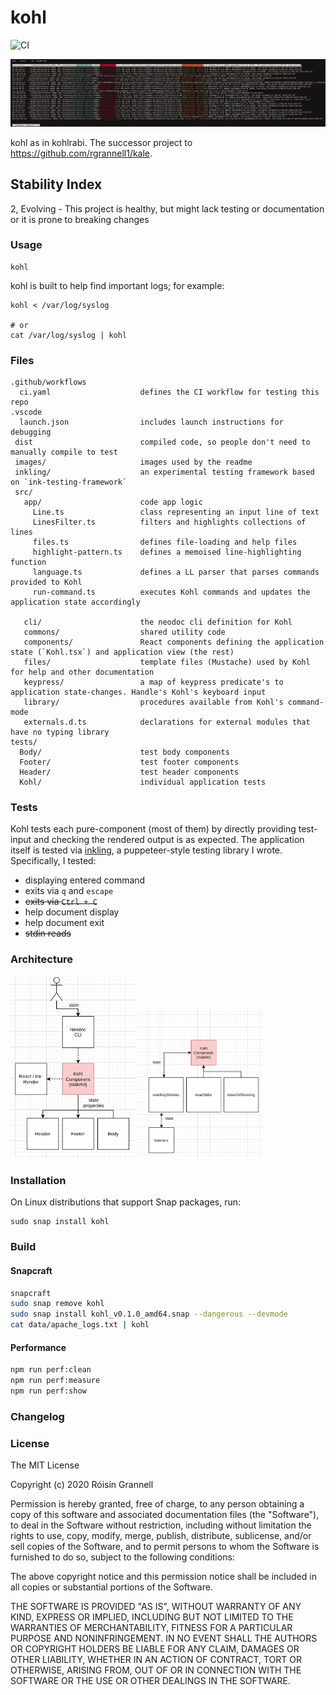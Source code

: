 
# kohl

![CI](https://github.com/rgrannell1/kohl/workflows/CI/badge.svg)

![Kohl Example](./example.png)

kohl as in kohlrabi. The successor project to https://github.com/rgrannell1/kale.

## Stability Index

2, Evolving - This project is healthy, but might lack testing or documentation or it is prone to breaking changes

### Usage

```
kohl
```

kohl is built to help find important logs; for example:

```
kohl < /var/log/syslog

# or
cat /var/log/syslog | kohl
```

### Files


```
.github/workflows
  ci.yaml                    defines the CI workflow for testing this repo
.vscode
  launch.json                includes launch instructions for debugging
 dist                        compiled code, so people don't need to manually compile to test
 images/                     images used by the readme
 inkling/                    an experimental testing framework based on `ink-testing-framework`
 src/
   app/                      code app logic
     Line.ts                 class representing an input line of text
     LinesFilter.ts          filters and highlights collections of lines
     files.ts                defines file-loading and help files
     highlight-pattern.ts    defines a memoised line-highlighting function
     language.ts             defines a LL parser that parses commands provided to Kohl
     run-command.ts          executes Kohl commands and updates the application state accordingly

   cli/                      the neodoc cli definition for Kohl
   commons/                  shared utility code
   components/               React components defining the application state (`Kohl.tsx`) and application view (the rest)
   files/                    template files (Mustache) used by Kohl for help and other documentation
   keypress/                 a map of keypress predicate's to application state-changes. Handle's Kohl's keyboard input
   library/                  procedures available from Kohl's command-mode
   externals.d.ts            declarations for external modules that have no typing library
tests/
  Body/                      test body components
  Footer/                    test footer components
  Header/                    test header components
  Kohl/                      individual application tests
```

### Tests

Kohl tests each pure-component (most of them) by directly providing test-input and checking the rendered output is as expected. The application
itself is tested via [inkling](https://github.com/rgrannell1/inkling), a puppeteer-style testing library I wrote. Specifically, I tested:

- displaying entered command
- exits via `q` and `escape`
- ~~exits via `Ctrl + C`~~
- help document display
- help document exit
- ~~stdin reads~~

### Architecture

<img src="./images/top-level.png" width="200">

<img src="./images/kohl.png" width="200">

### Installation

On Linux distributions that support Snap packages, run:

```
sudo snap install kohl
```

### Build

#### Snapcraft

```zsh
snapcraft
sudo snap remove kohl
sudo snap install kohl_v0.1.0_amd64.snap --dangerous --devmode
cat data/apache_logs.txt | kohl
```

#### Performance

```zsh
npm run perf:clean
npm run perf:measure
npm run perf:show
```

### Changelog

### License

The MIT License

Copyright (c) 2020 Róisín Grannell

Permission is hereby granted, free of charge, to any person obtaining a copy of this software and associated documentation files (the "Software"), to deal in the Software without restriction, including without limitation the rights to use, copy, modify, merge, publish, distribute, sublicense, and/or sell copies of the Software, and to permit persons to whom the Software is furnished to do so, subject to the following conditions:

The above copyright notice and this permission notice shall be included in all copies or substantial portions of the Software.

THE SOFTWARE IS PROVIDED "AS IS", WITHOUT WARRANTY OF ANY KIND, EXPRESS OR IMPLIED, INCLUDING BUT NOT LIMITED TO THE WARRANTIES OF MERCHANTABILITY, FITNESS FOR A PARTICULAR PURPOSE AND NONINFRINGEMENT. IN NO EVENT SHALL THE AUTHORS OR COPYRIGHT HOLDERS BE LIABLE FOR ANY CLAIM, DAMAGES OR OTHER LIABILITY, WHETHER IN AN ACTION OF CONTRACT, TORT OR OTHERWISE, ARISING FROM, OUT OF OR IN CONNECTION WITH THE SOFTWARE OR THE USE OR OTHER DEALINGS IN THE SOFTWARE.
